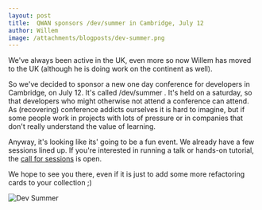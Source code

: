```yaml
---
layout: post
title:  QWAN sponsors /dev/summer in Cambridge, July 12
author: Willem
image: /attachments/blogposts/dev-summer.png
---
```


We've always been active in the UK, even more so now Willem has moved to
the UK (although he is doing work on the continent as well).

So we've decided to sponsor a new one day conference for developers in
Cambridge, on July 12. It's called /dev/summer . It's held on a
saturday, so that developers who might otherwise not attend a conference
can attend. As (recovering) conference addicts ourselves it is hard to
imagine, but if some people work in projects with lots of pressure or in
companies that don't really understand the value of learning.

Anyway, it's looking like its' going to be a fun event. We already have
a few sessions lined up. If you're interested in running a talk or
hands-on tutorial, the [call for sessions](http://devcycles.net/summer/) is open.

We hope to see you there, even if it is just to add some more
refactoring cards to your collection ;)


![Dev Summer]({{page.image}})
